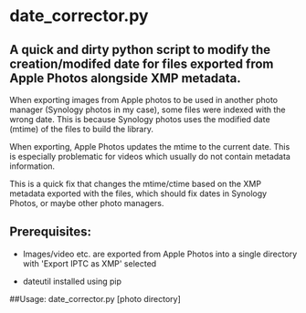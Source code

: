 # date_corrector.py

## A quick and dirty python script to modify the creation/modifed date for files exported from Apple Photos alongside XMP metadata.

When exporting images from Apple photos to be used in another photo manager (Synology photos in my case), some files were indexed with the wrong date. This is because Synology photos uses the modified date (mtime) of the files to build the library.

When exporting, Apple Photos updates the mtime to the current date. This is especially problematic for videos which usually do not contain metadata information.

This is a quick fix that changes the mtime/ctime based on the XMP metadata exported with the files, which should fix dates in Synology Photos, or maybe other photo managers.

## Prerequisites:
- Images/video etc. are exported from Apple Photos into a single directory with 'Export IPTC as XMP' selected

- dateutil installed using pip

##Usage:
date_corrector.py [photo directory]